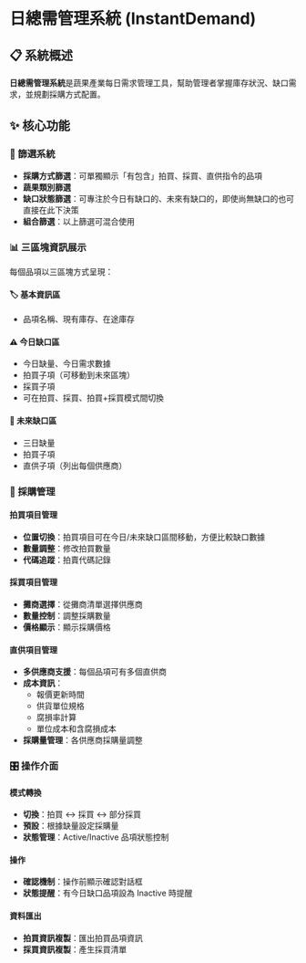 # 日總需管理系統 (InstantDemand)

## 📋 系統概述

**日總需管理系統**是蔬果產業每日需求管理工具，幫助管理者掌握庫存狀況、缺口需求，並規劃採購方式配置。

## ✨ 核心功能

### 🎯 篩選系統
- **採購方式篩選**：可單獨顯示「有包含」拍買、採買、直供指令的品項
- **蔬果類別篩選**
- **缺口狀態篩選**：可專注於今日有缺口的、未來有缺口的，即使尚無缺口的也可直接在此下決策
- **組合篩選**：以上篩選可混合使用

### 📊 三區塊資訊展示
每個品項以三區塊方式呈現：

#### 🏷️ 基本資訊區
- 品項名稱、現有庫存、在途庫存

#### ⚠️ 今日缺口區  
- 今日缺量、今日需求數據
- 拍買子項（可移動到未來區塊）
- 採買子項
- 可在拍買、採買、拍買+採買模式間切換

#### 🔮 未來缺口區
- 三日缺量
- 拍買子項
- 直供子項（列出每個供應商）

### 🔄 採購管理

#### 拍買項目管理
- **位置切換**：拍買項目可在今日/未來缺口區間移動，方便比較缺口數據
- **數量調整**：修改拍買數量
- **代碼追蹤**：拍賣代碼記錄

#### 採買項目管理  
- **攤商選擇**：從攤商清單選擇供應商
- **數量控制**：調整採購數量
- **價格顯示**：顯示採購價格

#### 直供項目管理
- **多供應商支援**：每個品項可有多個直供商
- **成本資訊**：
  - 報價更新時間
  - 供貨單位規格
  - 腐損率計算
  - 單位成本和含腐損成本
- **採購量管理**：各供應商採購量調整

### 🎛️ 操作介面

#### 模式轉換
- **切換**：拍買 ↔ 採買 ↔ 部分採買
- **預設**：根據缺量設定採購量
- **狀態管理**：Active/Inactive 品項狀態控制

#### 操作
- **確認機制**：操作前顯示確認對話框
- **狀態提醒**：有今日缺口品項設為 Inactive 時提醒

#### 資料匯出
- **拍買資訊複製**：匯出拍買品項資訊
- **採買資訊複製**：產生採買清單
